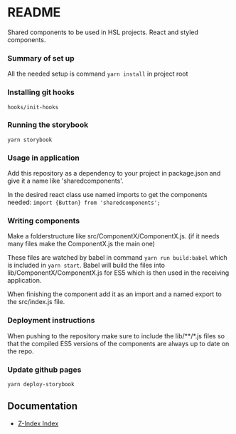 # README #

Shared components to be used in HSL projects. React and styled components.

### Summary of set up ###

All the needed setup is command `yarn install` in project root

### Installing git hooks ###

`hooks/init-hooks`

### Running the storybook ###

`yarn storybook`

### Usage in application ###

Add this repository as a dependency to your project in package.json and give it a name like 'sharedcomponents'.

In the desired react class use named imports to get the components needed:
`import {Button} from 'sharedcomponents';`

### Writing components ###

Make a folderstructure like src/ComponentX/ComponentX.js. (if it needs many files make the ComponentX.js the main one)

These files are watched by babel in command `yarn run build:babel` which is included in `yarn start`. Babel will build the files into lib/ComponentX/ComponentX.js for ES5 which is then used in the receiving application.

When finishing the component add it as an import and a named export to the src/index.js file.

### Deployment instructions ###

When pushing to the repository make sure to include the lib/**/*.js files so that the compiled ES5 versions of the components are always up to date on the repo.

### Update github pages ###
`yarn deploy-storybook`

## Documentation
* [Z-Index Index](docs/ZIndex.md)
